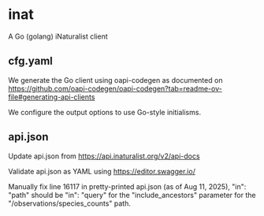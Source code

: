# inat

A Go (golang) iNaturalist client

## cfg.yaml

We generate the Go client using oapi-codegen as documented on https://github.com/oapi-codegen/oapi-codegen?tab=readme-ov-file#generating-api-clients

We configure the output options to use Go-style initialisms.

## api.json

Update api.json from https://api.inaturalist.org/v2/api-docs

Validate api.json as YAML using https://editor.swagger.io/

Manually fix line 16117 in pretty-printed api.json (as of Aug 11, 2025),
"in": "path" should be "in": "query" for the "include_ancestors" parameter
for the "/observations/species_counts" path.

